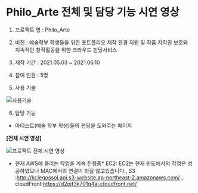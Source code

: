 # Philo_Arte 전체 및 담당 기능 시연 영상

1. 프로젝트 명 : Philo_Arte


2. 비전 : 예술학부 학생들을 위한 포트폴리오 제작 환경 지원 및 작품 저작권 보호와 지속적인 창작활동을 위한 크라우드 펀딩서비스

3. 제작 기간 : 2021.05.03 ~ 2021.06.10

4. 참여 인원 : 5명

5. 사용 기술

![사용기술](https://user-images.githubusercontent.com/75829369/121810291-340a0080-cc9b-11eb-96df-9fc2ab45573e.JPG)

6. 담당 기능
 - 아티스트(예술 학부 학생)들의 펀딩을 도와주는 페이지

**[전체 시연 영상]**


![프로젝트 전체 시연 영상](https://user-images.githubusercontent.com/75829369/121810419-c9a59000-cc9b-11eb-91b0-8874e9b4c7a9.gif)

* 현재 AWS에 올리는 작업을 계속 진행중*
EC2: EC2는 현재 윈도에서의 작업은 성공하였으나 MAC에서의 연결이 되질 않고있습니다.,
S3 :http://kr.legossol.api.s3-website.ap-northeast-2.amazonaws.com/ , 
cloudFront:https://d2pjf3k701q4ai.cloudfront.net/
